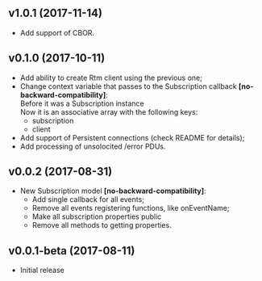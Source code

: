 v1.0.1 (2017-11-14)
------------------------
* Add support of CBOR.

v0.1.0 (2017-10-11)
------------------------
* Add ability to create Rtm client using the previous one;
* Change context variable that passes to the Subscription callback **[no-backward-compatibility]**:  
    Before it was a Subscription instance  
    Now it is an associative array with the following keys:
    - subscription
    - client
* Add support of Persistent connections (check README for details);
* Add processing of unsolocited /error PDUs.

v0.0.2 (2017-08-31)
------------------------
* New Subscription model **[no-backward-compatibility]**:
  - Add single callback for all events;
  - Remove all events registering functions, like onEventName;
  - Make all subscription properties public
  - Remove all methods to getting properties.

v0.0.1-beta (2017-08-11)
------------------------
* Initial release
